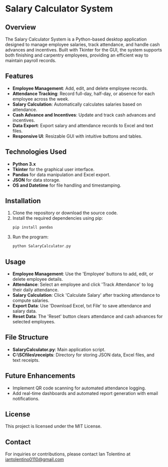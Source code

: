 # Salary Calculator System

## Overview

The Salary Calculator System is a Python-based desktop application designed to manage employee salaries, track attendance, and handle cash advances and incentives. Built with Tkinter for the GUI, the system supports both finishing and carpentry employees, providing an efficient way to maintain payroll records.

## Features

- **Employee Management**: Add, edit, and delete employee records.
- **Attendance Tracking**: Record full-day, half-day, or absence for each employee across the week.
- **Salary Calculation**: Automatically calculates salaries based on attendance.
- **Cash Advance and Incentives**: Update and track cash advances and incentives.
- **Data Export**: Export salary and attendance records to Excel and text files.
- **Responsive UI**: Resizable GUI with intuitive buttons and tables.

## Technologies Used

- **Python 3.x**
- **Tkinter** for the graphical user interface.
- **Pandas** for data manipulation and Excel export.
- **JSON** for data storage.
- **OS and Datetime** for file handling and timestamping.

## Installation

1. Clone the repository or download the source code.
2. Install the required dependencies using pip:
   ```bash
   pip install pandas
   ```
3. Run the program:
   ```bash
   python SalaryCalculator.py
   ```

## Usage

- **Employee Management**: Use the 'Employee' buttons to add, edit, or delete employee details.
- **Attendance**: Select an employee and click 'Track Attendance' to log their daily attendance.
- **Salary Calculation**: Click 'Calculate Salary' after tracking attendance to compute salaries.
- **Export Data**: Use 'Download Excel, txt File' to save attendance and salary data.
- **Reset Data**: The 'Reset' button clears attendance and cash advances for selected employees.

## File Structure

- **SalaryCalculator.py**: Main application script.
- **C:\SCfiles\receipts**: Directory for storing JSON data, Excel files, and text receipts.

## Future Enhancements

- Implement QR code scanning for automated attendance logging.
- Add real-time dashboards and automated report generation with email notifications.

## License

This project is licensed under the MIT License.

## Contact

For inquiries or contributions, please contact Ian Tolentino at iantolentino0110@gmail.com
